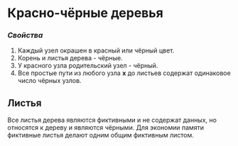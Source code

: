 # Красно-чёрные деревья

### ***Свойства***
1. Каждый узел окрашен в красный или чёрный цвет.
2. Корень и листья дерева - чёрные.
3. У красного узла родительский узел - чёрный.
4. Все простые пути из любого узла **х** до листьев содержат одинаковое число чёрных узлов.

## Листья
Все листья дерева являются фиктивными и не содержат данных, но относятся к дереву и являются чёрными.
Для экономии памяти фиктивные листья делают одним общим фиктивным листом.